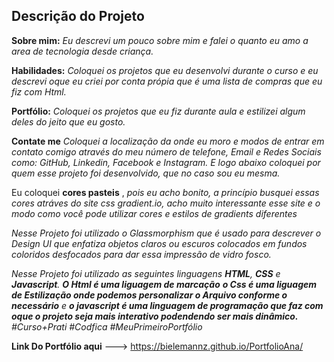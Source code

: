 ## Descrição do Projeto ##

  **Sobre mim:**   _Eu descrevi um pouco sobre mim   e falei o quanto eu amo a area de tecnologia desde criança._

 **Habilidades:**  _Coloquei os projetos que eu desenvolvi durante o curso  e eu descrevi  oque eu criei por conta própia que é uma lista de compras que eu fiz com Html._

**Portfólio:**  _Coloquei  os projetos que eu fiz durante aula  e estilizei algum deles do jeito que eu gosto._

**Contate me**   _Coloquei  a localização da onde eu moro e modos de entrar em contato comigo através do meu número de telefone, Email e Redes Sociais como: GitHub, Linkedin, Facebook e Instagram. E logo abaixo coloquei  por quem esse projeto foi desenvolvido, que no caso sou eu mesma._

Eu coloquei **cores pasteis** , _pois eu acho bonito, a princípio busquei essas cores atráves do site css gradient.io, acho muito interessante esse site e o modo como você pode utilizar cores e estilos de gradients diferentes_

_Nesse Projeto  foi utilizado o Glassmorphism que é usado para descrever o Design UI que enfatiza objetos claros ou escuros colocados em fundos coloridos desfocados para dar essa impressão de vidro fosco._

_Nesse Projeto foi utilizado as seguintes linguagens **HTML**, **CSS** e **Javascript**. **O Html é uma liguagem de marcação**  **o Css é uma liguagem de Estilização onde podemos personalizar o Arquivo conforme o necessário** e **o javascript é uma linguagem de programação que faz com oque o projeto seja mais interativo podendendo ser mais dinâmico.** 
#Curso+Prati #Codfica #MeuPrimeiroPortfólio_

**Link Do Portfólio aqui** ---> https://bielemannz.github.io/PortfolioAna/
